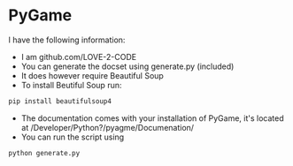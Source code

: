 PyGame
=======================

I have the following information:
* I am github.com/LOVE-2-CODE
 * You can generate the docset using generate.py (included)
  * It does however require Beautiful Soup
  * To install Beutiful Soup run:
   ```bash
   pip install beautifulsoup4
   ```
  * The documentation comes with your installation of PyGame, it's located at /Developer/Python?/pyagme/Documenation/
  * You can run the script using
   ```bash
   python generate.py
   ```
